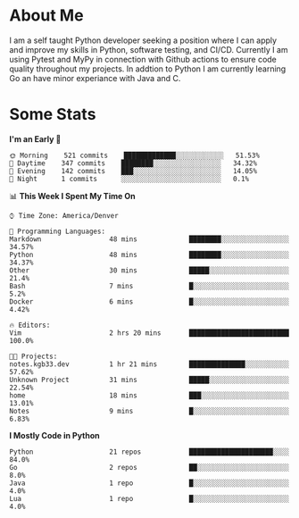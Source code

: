 # About Me
  I am a self taught Python developer seeking a position where I can apply and improve my skills in Python, software testing, and CI/CD. Currently I am using Pytest and MyPy in connection with Github actions to ensure code quality throughout my projects. In addtion to Python I am currently learning Go an have minor experiance with Java and C.
  
 # Some Stats
  
<!--START_SECTION:waka-->
**I'm an Early 🐤** 

```text
🌞 Morning    521 commits    █████████████░░░░░░░░░░░░   51.53% 
🌆 Daytime    347 commits    ████████░░░░░░░░░░░░░░░░░   34.32% 
🌃 Evening    142 commits    ███░░░░░░░░░░░░░░░░░░░░░░   14.05% 
🌙 Night      1 commits      ░░░░░░░░░░░░░░░░░░░░░░░░░   0.1%

```


📊 **This Week I Spent My Time On** 

```text
⌚︎ Time Zone: America/Denver

💬 Programming Languages: 
Markdown                 48 mins             ████████░░░░░░░░░░░░░░░░░   34.57% 
Python                   48 mins             ████████░░░░░░░░░░░░░░░░░   34.37% 
Other                    30 mins             █████░░░░░░░░░░░░░░░░░░░░   21.4% 
Bash                     7 mins              █░░░░░░░░░░░░░░░░░░░░░░░░   5.2% 
Docker                   6 mins              █░░░░░░░░░░░░░░░░░░░░░░░░   4.42%

🔥 Editors: 
Vim                      2 hrs 20 mins       █████████████████████████   100.0%

🐱‍💻 Projects: 
notes.kgb33.dev          1 hr 21 mins        ██████████████░░░░░░░░░░░   57.62% 
Unknown Project          31 mins             █████░░░░░░░░░░░░░░░░░░░░   22.54% 
home                     18 mins             ███░░░░░░░░░░░░░░░░░░░░░░   13.01% 
Notes                    9 mins              █░░░░░░░░░░░░░░░░░░░░░░░░   6.83%

```

**I Mostly Code in Python** 

```text
Python                   21 repos            █████████████████████░░░░   84.0% 
Go                       2 repos             ██░░░░░░░░░░░░░░░░░░░░░░░   8.0% 
Java                     1 repo              █░░░░░░░░░░░░░░░░░░░░░░░░   4.0% 
Lua                      1 repo              █░░░░░░░░░░░░░░░░░░░░░░░░   4.0%

```



<!--END_SECTION:waka-->
